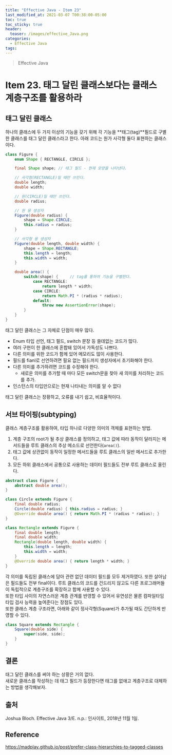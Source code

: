 ```yaml
---
title: "Effective Java - Item 23"
last_modified_at: 2021-03-07 T00:38:00-05:00
toc: true
toc_sticky: true
header:
  teaser: /images/effective_Java.png
categories: 
  - Effective Java
tags:
---
```


> Effective Java

Item 23. 태그 달린 클래스보다는 클래스 계층구조를 활용하라
=============
## 태그 달린 클래스
하나의 클래스에 두 가지 이상의 기능을 갖기 위해 각 기능을 **태그(tag)**필드로 구별한 클래스를 태그 달린 클래스라고 한다. 아래 코드는 원가 사각형 둘다 표현하는 클래스이다.  
```java
class Figure {
    enum Shape { RECTANGLE, CIRCLE };

    final Shape shape; // 태그 필드 - 현재 모양을 나타낸다.

    // 사각형(RECTANGLE)일 때만 쓰인다.
    double length;
    double width;

    // 원(CIRCLE)일 때만 쓰인다.
    double radius;

    // 원 용 생성자
    Figure(double radius) {
        shape = Shape.CIRCLE;
        this.radius = radius;
    }

    // 사각형 용 생성자
    Figure(double length, double width) {
        shape = Shape.RECTANGLE;
        this.length = length;
        this.width = width;
    }

    double area() {
        switch(shape) {		// tag를 통하여 기능을 구별한다.
            case RECTANGLE:
                return length * width;
            case CIRCLE:
                return Math.PI * (radius * radius);
            default:
                throw new AssertionError(shape);
        }
    }
}
```
태그 달린 클래스는 그 자체로 단점이 매우 많다.  
* Enum 타입 선언, 태그 필드, switch 문장 등 쓸데없는 코드가 많다.
* 여러 구현이 한 클래스에 혼합돼 있어서 가독성도 나쁘다.
* 다른 의미를 위한 코드가 함께 있어 메모리도 많이 사용한다.
* 필드를 fianl로 선언하려면 필요 없는 필드까지 생성자에서 초기화해야 한다.
* 다른 의미를 추가하려면 코드를 수정해야 한다.
    - 새로운 의미를 추가할 때 마다 모든 switch문을 찾아 새 의미를 처리하는 코드를 추가.  
* 인스턴스의 타입만으로는 현재 나타내는 의미를 알 수 없다

<div class = "post_center">태그 달린 클래스는 장황하고, 오류를 내기 쉽고, 비효율적이다.</div>

## 서브 타이핑(subtyping)
클래스 계층구조를 활용하여, 타입 하나로 다양한 의미의 객체를 표현하는 방법.  
1. 계층 구조의 root가 될 추상 클래스를 정의하고, 태그 값에 따라 동작이 달라지는 메서드들을 루트 클래스의 추상 메소드로 선언한다(`area()`).
2. 태그 값에 상관없이 동작이 일정한 메서드들을 루트 클래스의 일반 메서드로 추가한다.
3. 모든 하위 클래스에서 공통으로 사용하는 데이터 필드들도 전부 루트 클래스로 올린다.  

```java
abstract class Figure {
    abstract double area();
}

class Circle extends Figure {
    final double radius;
    Circle(double radius) { this.radius = radius; }
    @Override double area() { return Math.PI * (radius * radius); }
}

class Rectangle extends Figure {
    final double length;
    final double width;
    Rectangle(double length, double width) {
        this.length = length;
        this.width = width;
    }
    @Override double area() { return length * width; }
}
```
각 의미를 독립된 클래스에 담아 관련 없던 데이터 필드를 모두 제거하였다. 또한 살아남은 필드들도 전부 final이다.
루트 클래스의 코드를 건드리지 않고도 다른 프로그래머들이 독립적으로 계층구조를 확장하고 함께 사용할 수 있다.  
또한 타입 사이의 자연스러운 계층 관계를 반영할 수 있어서 유연성은 물론 컴파일타임 타입 검사 능력을 높여준다는 장점도 있다.  
또한 클래스 계층 구조라면, 아래와 같이 정사각형(Square)가 추가될 때도 간단하게 반영할 수 있다.  
```java
class Square extends Rectangle {
    Square(double side) {
        super(side, side);
    }
}
```

## 결론
태그 달린 클래스를 써야 하는 상황은 거의 없다.  
새로운 클래스를 작성하는 데 태그 필드가 등장한다면 태그를 없애고 계층구조로 대체하는 방법을 생각해보자.

## 출처
Joshua Bloch. Effective Java 3/E. n.p.: 인사이트, 2018년 11월 1일.  

## Reference
<https://madplay.github.io/post/prefer-class-hierarchies-to-tagged-classes>